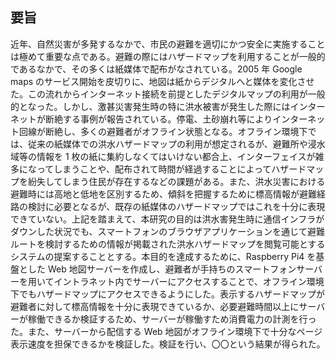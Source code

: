 ## 要旨

近年、自然災害が多発するなかで、市民の避難を適切にかつ安全に実施することは極めて重要な点である。避難の際にはハザードマップを利用することが一般的であるなかで、その多くは紙媒体で配布がなされている。2005 年 Google maps のサービス開始を皮切りに、地図は紙からデジタルへと媒体を変化させた。この流れからインターネット接続を前提としたデジタルマップの利用が一般的となった。しかし、激甚災害発生時の特に洪水被害が発生した際にはインターネットが断絶する事例が報告されている。停電、土砂崩れ等によりインターネット回線が断絶し、多くの避難者がオフライン状態となる。オフライン環境下では、従来の紙媒体での洪水ハザードマップの利用が想定されるが、避難所や浸水域等の情報を 1 枚の紙に集約しなくてはいけない都合上、インターフェイスが雑多になってしまうことや、配布されて時間が経過することによってハザードマップを紛失してしまう住民が存在するなどの課題がある。また、洪水災害における避難時には高地と低地を区別するため、傾斜を把握するために標高情報が避難経路の検討に必要となるが、既存の紙媒体のハザードマップではこれを十分に表現できていない。上記を踏まえて、本研究の目的は洪水害発生時に通信インフラがダウンした状況でも、スマートフォンのブラウザアプリケーションを通じて避難ルートを検討するための情報が掲載された洪水ハザードマップを閲覧可能とするシステムの提案することとする。本目的を達成するために、Raspberry Pi4 を基盤とした Web 地図サーバーを作成し、避難者が手持ちのスマートフォンサーバーを用いてイントラネット内でサーバーにアクセスすることで、オフライン環境下でもハザードマップにアクセスできるようにした。表示するハザードマップが避難者に対して標高情報を十分に表現できているか、必要避難時間以上にサーバーが稼働できるか検証するため、サーバーが稼働すため消費電力の計測を行った。また、サーバーから配信する Web 地図がオフライン環境下で十分なページ表示速度を担保できるかを検証した。検証を行い、〇〇という結果が得られた。
